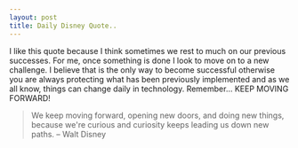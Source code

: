 ```yaml
---
layout: post
title: Daily Disney Quote..
---
```



<p>I like this quote because I think sometimes we rest to much on our previous successes. For me, once something is done I look to move on to a new challenge. I believe that is the only way to become successful otherwise you are always protecting what has been previously implemented and as we all know, things can change daily in technology. Remember… KEEP MOVING FORWARD!</p>  <blockquote>   <p>We keep moving forward, opening new doors, and doing new things, because we're curious and curiosity keeps leading us down new paths. – Walt Disney</p></blockquote>
